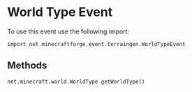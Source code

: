 # World Type Event

To use this event use the following import:
```groovy:no-line-numbers
import net.minecraftforge.event.terraingen.WorldTypeEvent
```

## Methods
```groovy:no-line-numbers
net.minecraft.world.WorldType getWorldType()
```
